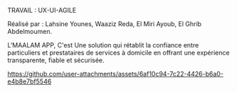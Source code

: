 TRAVAIL : UX-UI-AGILE

Réalisé par : Lahsine Younes, Waaziz Reda, El Miri Ayoub, El Ghrib Abdelmoumen.

L'MAALAM APP, 
C'est Une solution qui rétablit la confiance entre particuliers et prestataires de services à domicile en offrant une expérience transparente, fiable et sécurisée. 



https://github.com/user-attachments/assets/6af10c94-7c22-4426-b6a0-e4b8e7bf5546

